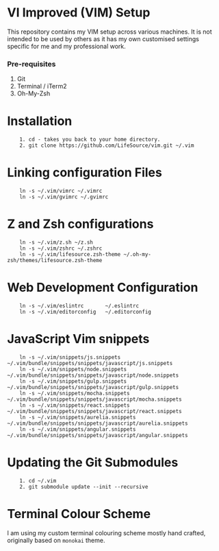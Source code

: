 # VI Improved (VIM) Setup

This repository contains my VIM setup across various machines. It is not intended to be used by others as it has my own customised settings specific for me and my professional work.

### Pre-requisites

1. Git
2. Terminal / iTerm2
3. Oh-My-Zsh

Installation
============
```
    1. cd - takes you back to your home directory.
    2. git clone https://github.com/LifeSource/vim.git ~/.vim
```

Linking configuration Files
===========================
```
    ln -s ~/.vim/vimrc ~/.vimrc
    ln -s ~/.vim/gvimrc ~/.gvimrc
```

Z and Zsh configurations
========================
```
    ln -s ~/.vim/z.sh ~/z.sh
    ln -s ~/.vim/zshrc ~/.zshrc
    ln -s ~/.vim/lifesource.zsh-theme ~/.oh-my-zsh/themes/lifesource.zsh-theme
```

Web Development Configuration
=============================
```
    ln -s ~/.vim/eslintrc       ~/.eslintrc
    ln -s ~/.vim/editorconfig   ~/.editorconfig
```

JavaScript Vim snippets
======================
```
    ln -s ~/.vim/snippets/js.snippets       ~/.vim/bundle/snippets/snippets/javascript/js.snippets    
    ln -s ~/.vim/snippets/node.snippets     ~/.vim/bundle/snippets/snippets/javascript/node.snippets    
    ln -s ~/.vim/snippets/gulp.snippets     ~/.vim/bundle/snippets/snippets/javascript/gulp.snippets    
    ln -s ~/.vim/snippets/mocha.snippets    ~/.vim/bundle/snippets/snippets/javascript/mocha.snippets
    ln -s ~/.vim/snippets/react.snippets    ~/.vim/bundle/snippets/snippets/javascript/react.snippets
    ln -s ~/.vim/snippets/aurelia.snippets  ~/.vim/bundle/snippets/snippets/javascript/aurelia.snippets    
    ln -s ~/.vim/snippets/angular.snippets  ~/.vim/bundle/snippets/snippets/javascript/angular.snippets    
```

Updating the Git Submodules
===========================
```
    1. cd ~/.vim
    2. git submodule update --init --recursive
```

Terminal Colour Scheme
======================
I am using my custom terminal colouring scheme mostly hand crafted, originally based on `monokai` theme. 
